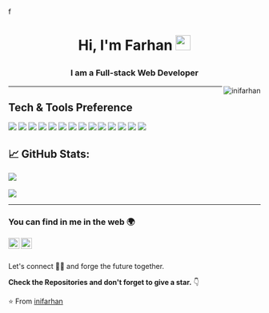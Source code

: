 f<h1 align="center">
Hi, I'm Farhan
  <img src="https://media.giphy.com/media/hvRJCLFzcasrR4ia7z/giphy.gif" width="30">
</h1>
<h3 align="center">I am a Full-stack Web Developer</h3>
<img src="https://komarev.com/ghpvc/?username=inifarhan&label=Profile%20Views&color=0e75b6&style=for-the-badge" align='right' alt="inifarhan" />

---

## Tech & Tools Preference

<a src="https://www.w3schools.com/html/"><img src="https://img.icons8.com/color/48/000000/html-5.png"/></a>
<a src="https://www.w3schools.com/css/"><img src="https://img.icons8.com/color/48/000000/css3.png"/></a>
<a src="https://www.javascript.com/"><img src="https://img.icons8.com/color/48/000000/javascript.png"/></a>
<a src="https://www.typescriptlang.org/"><img src="https://img.icons8.com/color/48/000000/typescript.png"/></a>
<a src="https://reactjs.org/"><img src="https://img.icons8.com/color/48/000000/react-native.png"/></a>
<a src="https://tailwindcss.com/"><img src="https://img.icons8.com/color/48/000000/tailwindcss.png"/></a>
<a src="https://redux.com/"><img src="https://img.icons8.com/color/48/000000/redux.png"/></a>
<a src="https://www.nextjs.org/"><img src="https://img.icons8.com/color/48/000000/nextjs.png"/></a>
<a src="https://nodejs.org/"><img src="https://img.icons8.com/color/48/000000/nodejs.png"/></a>
<a src="https://www.expressjs.com/"><img src="https://img.icons8.com/color/48/000000/express-js.png"/></a>
<a src="https://www.mongodb.com/"><img src="https://img.icons8.com/color/48/000000/mongodb.png"/></a>
<a src="https://www.mongodb.com/"><img src="https://img.icons8.com/color/48/000000/prisma-orm.png"/></a>
<a src="https://www.mongodb.com/"><img src="https://img.icons8.com/color/48/000000/mysql.png"/></a>
<a src="https://git-scm.com/"><img src="https://img.icons8.com/color/48/000000/git.png"/></a>

## 📈 GitHub Stats:
![](https://github-readme-stats.vercel.app/api/top-langs/?username=inifarhan&theme=react&hide_border=false&include_all_commits=true&count_private=true&layout=compact)<br/><br/>
![](https://github-readme-streak-stats.herokuapp.com/?user=inifarhan&theme=react&hide_border=false)<br/>

---


### You can find in me in the web 🌍
[<img align="left" alt="Souarvdey777 | LinkedIn" width="22px" src="https://cdn.jsdelivr.net/npm/simple-icons@v3/icons/linkedin.svg" />][linkedin]
[<img align="left" alt="Souarvdey777 | Instagram" width="22px" src="https://cdn.jsdelivr.net/npm/simple-icons@v3/icons/instagram.svg" />][instagram]

<br/>
<br/>

Let's connect 👨‍💻 and forge the future together.

**Check the Repositories and don't forget to give a star.** 👇

:star: From [inifarhan](https://github.com/inifarhan)

[instagram]: https://www.instagram.com/inifrhnn/
[linkedin]: https://www.linkedin.com/in/farhan-gunawan-625414262/
